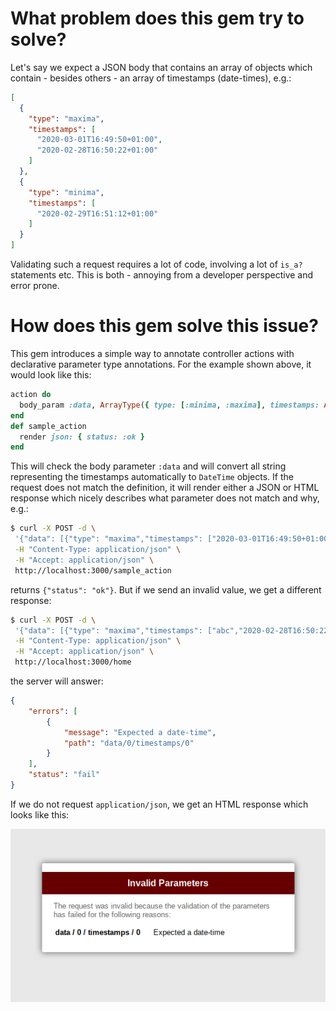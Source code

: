 # What problem does this gem try to solve?

Let's say we expect a JSON body that contains an array of objects which contain - besides others - an array of timestamps (date-times), e.g.:

```json
[
  {
    "type": "maxima",
    "timestamps": [
      "2020-03-01T16:49:50+01:00",
      "2020-02-28T16:50:22+01:00"
    ]
  },
  {
    "type": "minima",
    "timestamps": [
      "2020-02-29T16:51:12+01:00"
    ]
  }
]
```

Validating such a request requires a lot of code, involving a lot of `is_a?` statements etc. This is both - annoying from a developer perspective and error prone.

# How does this gem solve this issue?

This gem introduces a simple way to annotate controller actions with declarative parameter type annotations. For the example shown above, it would look like this:

```ruby
action do
  body_param :data, ArrayType({ type: [:minima, :maxima], timestamps: ArrayType(DateTime) })
end
def sample_action
  render json: { status: :ok }
end
```

This will check the body parameter `:data` and will convert all string representing the timestamps automatically to `DateTime` objects. If the request does not match the definition, it will render either a JSON or HTML response which nicely describes what parameter does not match and why, e.g.:

```sh
$ curl -X POST -d \
 '{"data": [{"type": "maxima","timestamps": ["2020-03-01T16:49:50+01:00","2020-02-28T16:50:22+01:00"]},{"type": "minima","timestamps": ["2020-02-29T16:51:12+01:00"]}]}' \
 -H "Content-Type: application/json" \
 -H "Accept: application/json" \
 http://localhost:3000/sample_action
```

returns `{"status": "ok"}`. But if we send an invalid value, we get a different response:

```sh
$ curl -X POST -d \
 '{"data": [{"type": "maxima","timestamps": ["abc","2020-02-28T16:50:22+01:00"]},{"type": "minima","timestamps": ["2020-02-29T16:51:12+01:00"]}]}' \
 -H "Content-Type: application/json" \
 -H "Accept: application/json" \
 http://localhost:3000/home
```
the server will answer:
```json
{
    "errors": [
        {
            "message": "Expected a date-time",
            "path": "data/0/timestamps/0"
        }
    ],
    "status": "fail"
}
```

If we do not request `application/json`, we get an HTML response which looks like this:

![alt text](./image/error-screenshot.png)